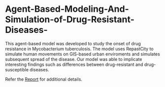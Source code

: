 # Agent-Based-Modeling-And-Simulation-of-Drug-Resistant-Diseases-

This agent-based model was developed to study the onset of drug resistance in Mycobacterium tuberculosis.
The model uses RepastCity to simulate human movements on GIS-based urban enviroments and simulates subsequent spread of the disease.
Our model was able to implicate interesting findings such as differences between drug-resistant and drug-susceptible diseases.

Refer the [Report](https://github.com/raks097/Agent-Based-Modeling-And-Simulation-of-Drug-Resistant-Diseases-/blob/master/Report.pdf) for additional details.
